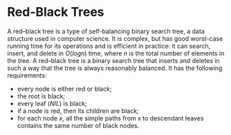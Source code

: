 # Red-Black Trees

A red–black tree is a type of self-balancing binary search tree, a data structure used in computer science. It is complex, but has good worst-case running time for its operations and is efficient in practice: it can search, insert, and delete in $O(log n)$ time, where $n$ is the total number of elements in the tree. A red–black tree is a binary search tree that inserts and deletes in such a way that the tree is always reasonably balanced. It has the following requirements:

- every node is either red or black;
- the root is black;
- every leaf ($NIL$) is black;
- if a node is red, then its children are black;
- for each node $x$, all the simple paths from x to descendant leaves contains the same number of black nodes.
